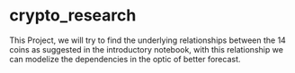 # crypto_research
This Project, we will try to find the underlying relationships between the 14 coins as suggested in the introductory notebook, with this relationship we can modelize the dependencies in the optic of better forecast.

